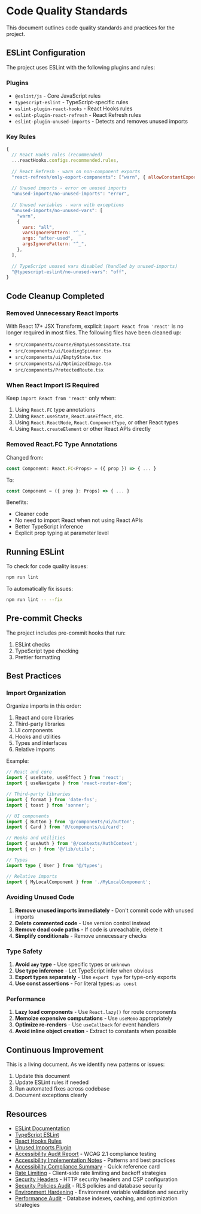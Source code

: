 # Code Quality Standards

This document outlines code quality standards and practices for the project.

## ESLint Configuration

The project uses ESLint with the following plugins and rules:

### Plugins
- `@eslint/js` - Core JavaScript rules
- `typescript-eslint` - TypeScript-specific rules
- `eslint-plugin-react-hooks` - React Hooks rules
- `eslint-plugin-react-refresh` - React Refresh rules
- `eslint-plugin-unused-imports` - Detects and removes unused imports

### Key Rules

```javascript
{
  // React Hooks rules (recommended)
  ...reactHooks.configs.recommended.rules,
  
  // React Refresh - warn on non-component exports
  "react-refresh/only-export-components": ["warn", { allowConstantExport: true }],
  
  // Unused imports - error on unused imports
  "unused-imports/no-unused-imports": "error",
  
  // Unused variables - warn with exceptions
  "unused-imports/no-unused-vars": [
    "warn",
    {
      vars: "all",
      varsIgnorePattern: "^_",
      args: "after-used",
      argsIgnorePattern: "^_",
    },
  ],
  
  // TypeScript unused vars disabled (handled by unused-imports)
  "@typescript-eslint/no-unused-vars": "off",
}
```

## Code Cleanup Completed

### Removed Unnecessary React Imports

With React 17+ JSX Transform, explicit `import React from 'react'` is no longer required in most files. The following files have been cleaned up:

- `src/components/course/EmptyLessonsState.tsx`
- `src/components/ui/LoadingSpinner.tsx`
- `src/components/ui/EmptyState.tsx`
- `src/components/ui/OptimizedImage.tsx`
- `src/components/ProtectedRoute.tsx`

### When React Import IS Required

Keep `import React from 'react'` only when:
1. Using `React.FC` type annotations
2. Using `React.useState`, `React.useEffect`, etc.
3. Using `React.ReactNode`, `React.ComponentType`, or other React types
4. Using `React.createElement` or other React APIs directly

### Removed React.FC Type Annotations

Changed from:
```typescript
const Component: React.FC<Props> = ({ prop }) => { ... }
```

To:
```typescript
const Component = ({ prop }: Props) => { ... }
```

Benefits:
- Cleaner code
- No need to import React when not using React APIs
- Better TypeScript inference
- Explicit prop typing at parameter level

## Running ESLint

To check for code quality issues:

```bash
npm run lint
```

To automatically fix issues:

```bash
npm run lint -- --fix
```

## Pre-commit Checks

The project includes pre-commit hooks that run:
1. ESLint checks
2. TypeScript type checking
3. Prettier formatting

## Best Practices

### Import Organization

Organize imports in this order:
1. React and core libraries
2. Third-party libraries
3. UI components
4. Hooks and utilities
5. Types and interfaces
6. Relative imports

Example:
```typescript
// React and core
import { useState, useEffect } from 'react';
import { useNavigate } from 'react-router-dom';

// Third-party libraries
import { format } from 'date-fns';
import { toast } from 'sonner';

// UI components
import { Button } from '@/components/ui/button';
import { Card } from '@/components/ui/card';

// Hooks and utilities
import { useAuth } from '@/contexts/AuthContext';
import { cn } from '@/lib/utils';

// Types
import type { User } from '@/types';

// Relative imports
import { MyLocalComponent } from './MyLocalComponent';
```

### Avoiding Unused Code

1. **Remove unused imports immediately** - Don't commit code with unused imports
2. **Delete commented code** - Use version control instead
3. **Remove dead code paths** - If code is unreachable, delete it
4. **Simplify conditionals** - Remove unnecessary checks

### Type Safety

1. **Avoid `any` type** - Use specific types or `unknown`
2. **Use type inference** - Let TypeScript infer when obvious
3. **Export types separately** - Use `export type` for type-only exports
4. **Use const assertions** - For literal types: `as const`

### Performance

1. **Lazy load components** - Use `React.lazy()` for route components
2. **Memoize expensive computations** - Use `useMemo` appropriately
3. **Optimize re-renders** - Use `useCallback` for event handlers
4. **Avoid inline object creation** - Extract to constants when possible

## Continuous Improvement

This is a living document. As we identify new patterns or issues:
1. Update this document
2. Update ESLint rules if needed
3. Run automated fixes across codebase
4. Document exceptions clearly

## Resources

- [ESLint Documentation](https://eslint.org/docs/latest/)
- [TypeScript ESLint](https://typescript-eslint.io/)
- [React Hooks Rules](https://react.dev/reference/rules)
- [Unused Imports Plugin](https://www.npmjs.com/package/eslint-plugin-unused-imports)
- [Accessibility Audit Report](docs/ACCESSIBILITY_AUDIT.md) - WCAG 2.1 compliance testing
- [Accessibility Implementation Notes](docs/ACCESSIBILITY_NOTES.md) - Patterns and best practices
- [Accessibility Compliance Summary](docs/ACCESSIBILITY_COMPLIANCE_SUMMARY.md) - Quick reference card
- [Rate Limiting](docs/RATE_LIMITING.md) - Client-side rate limiting and backoff strategies
- [Security Headers](docs/SECURITY_HEADERS.md) - HTTP security headers and CSP configuration
- [Security Policies Audit](docs/SECURITY_POLICIES.md) - RLS policies and database security
- [Environment Hardening](docs/ENV_HARDENING.md) - Environment variable validation and security
- [Performance Audit](docs/PERFORMANCE_AUDIT.md) - Database indexes, caching, and optimization strategies
